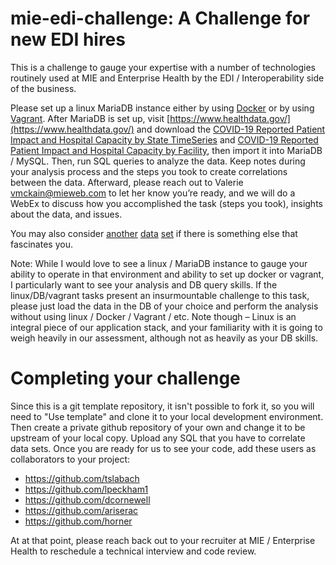 mie-edi-challenge: A Challenge for new EDI hires
=====

This is a challenge to gauge your expertise with a number of technologies routinely used at MIE and Enterprise Health by the EDI / Interoperability side of the business.

Please set up a linux MariaDB instance either by using [Docker](https://hub.docker.com/_/mariadb) or by using [Vagrant](https://mariadb.com/kb/en/vagrant-overview-for-mariadb-users/).
After MariaDB is set up, visit [https://www.healthdata.gov/](https://www.healthdata.gov/)  and download the [COVID-19 Reported Patient Impact and Hospital Capacity by State TimeSeries](https://healthdata.gov/Hospital/COVID-19-Reported-Patient-Impact-and-Hospital-Capa/g62h-syeh) and [COVID-19 Reported Patient Impact and Hospital Capacity by Facility](https://healthdata.gov/Hospital/COVID-19-Reported-Patient-Impact-and-Hospital-Capa/anag-cw7u), then import it into MariaDB / MySQL.  Then, run SQL queries to analyze the data.  Keep notes during your analysis process and the steps you took to create correlations between the data. Afterward, please reach out to Valerie [vmckain@mieweb.com](mailto:vmckain@mieweb.com) to let her know you’re ready, and we will do a WebEx to discuss how you accomplished the task (steps you took), insights about the data, and issues.

You may also consider [another](https://www.healthdata.gov/browse?tags=hhs+covid-19) [data](https://guides.lib.berkeley.edu/publichealth/healthstatistics/rawdata) [set](https://www.baseball-reference.com/leagues/NL/bat.shtml) if there is something else that fascinates you.

Note: While I would love to see a linux / MariaDB instance to gauge your ability to operate in that environment and ability to set up docker or vagrant, I particularly want to see your analysis and DB query skills. If the linux/DB/vagrant tasks present an insurmountable challenge to this task, please just load the data in the DB of your choice and perform the analysis without using linux / Docker / Vagrant / etc. Note though – Linux is an integral piece of our application stack, and your familiarity with it is going to weigh heavily in our assessment, although not as heavily as your DB skills.


Completing your challenge
=====

Since this is a git template repository, it isn't possible to fork it, so you will need to "Use template" and clone it to your local development environment. Then create a private github repository of your own and change it to be upstream of your local copy. Upload any SQL that you have to correlate data sets. Once you are ready for us to see your code, add these users as collaborators to your project:

* https://github.com/tslabach
* https://github.com/lpeckham1
* https://github.com/dcornewell
* https://github.com/ariserac
* https://github.com/horner

At at that point, please reach back out to your recruiter at MIE / Enterprise Health to reschedule a technical interview and code review.
